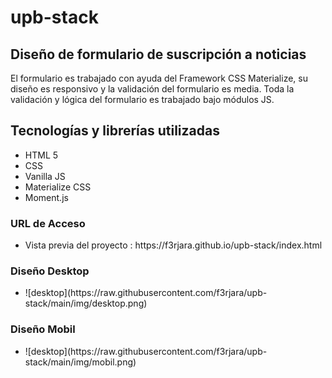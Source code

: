# upb-stack
<h2>Diseño de formulario de suscripción a noticias</h2>

El formulario es trabajado con ayuda del Framework CSS Materialize, su diseño es responsivo y la validación del formulario es media. Toda la validación y lógica del formulario es trabajado bajo módulos JS.

<h2>Tecnologías y librerías utilizadas </h2>

<ul>
  <li>HTML 5 </li>
  <li>CSS </li>
  <li>Vanilla JS </li>
  <li>Materialize CSS</li>
  <li>Moment.js </li>
</ul>

<h3> URL de Acceso </h3>
  <ul>
    <li>Vista previa del proyecto : https://f3rjara.github.io/upb-stack/index.html </li>
  </ul>

<h3> Diseño Desktop</h3>
  <ul>
    <li>
      ![desktop](https://raw.githubusercontent.com/f3rjara/upb-stack/main/img/desktop.png)      
    </li>
  </ul>
  
 <h3> Diseño Mobil</h3>
  <ul>
    <li>
      ![desktop](https://raw.githubusercontent.com/f3rjara/upb-stack/main/img/mobil.png)      
    </li>
  </ul>
